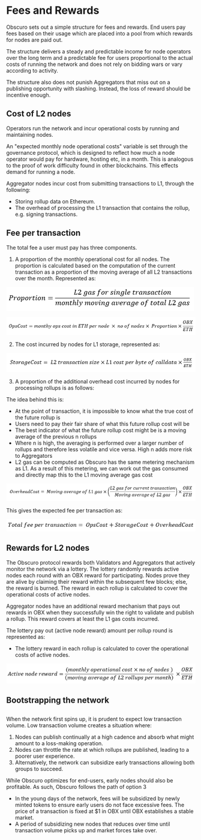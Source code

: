 # Fees and Rewards

Obscuro sets out a simple structure for fees and rewards. End users pay fees based on their usage which are placed into a pool from which rewards for nodes are paid out.

The structure delivers a steady and predictable income for node operators over the long term and a predictable fee for users proportional to the actual costs of running the network and does not rely on bidding wars or vary according to activity.

The structure also does not punish Aggregators that miss out on a publishing opportunity with slashing. Instead, the loss of reward should be incentive enough.

## Cost of L2 nodes

Operators run the network and incur operational costs by running and maintaining nodes.

An "expected monthly node operational costs" variable is set through the governance protocol, which is designed to reflect how much a node operator would pay for hardware, hosting etc, in a month. This is analogous to the proof of work difficulty found in other blockchains. This effects demand for running a node.

Aggregator nodes incur cost from submitting transactions to L1, through the following:

- Storing rollup data on Ethereum.
- The overhead of processing the L1 transaction that contains the rollup, e.g. signing transactions.

## Fee per transaction

The total fee a user must pay has three components.

1. A proportion of the monthly operational cost for all nodes. The proportion is calculated based on the computation of the current transaction as a proportion of the moving average of all L2 transactions over the month. Represented as:

![proportion_equation.png](images/equation_1.png)

![operation_equation.png](images/equation_2.png)

2. The cost incurred by nodes for L1 storage, represented as:

![storage_equation.png](images/equation_3.png)

3. A proportion of the additional overhead cost incurred by nodes for processing rollups is as follows:

The idea behind this is:

- At the point of transaction, it is impossible to know what the true cost of the future rollup is
- Users need to pay their fair share of what this future rollup cost will be
- The best indicator of what the future rollup cost might be is a moving average of the previous n rollups
- Where n is high, the averaging is performed over a larger number of rollups and therefore less volatile and vice versa. High n adds more risk to Aggregators
- L2 gas can be computed as Obscuro has the same metering mechanism as L1. As a result of this metering, we can work out the gas consumed and directly map this to the L1 moving average gas cost

![overhead_equation_4.png](images/equation_4.png)

This gives the expected fee per transaction as:

![total_fee_equation_5.png](images/equation_5.png)

##

## Rewards for L2 nodes

The Obscuro protocol rewards both Validators and Aggregators that actively monitor the network via a lottery. The lottery randomly rewards active nodes each round with an OBX reward for participating. Nodes prove they are alive by claiming their reward within the subsequent few blocks; else, the reward is burned. The reward in each rollup is calculated to cover the operational costs of active nodes.

Aggregator nodes have an additional reward mechanism that pays out rewards in OBX when they successfully win the right to validate and publish a rollup. This reward covers at least the L1 gas costs incurred.

The lottery pay out (active node reward) amount per rollup round is represented as:

- The lottery reward in each rollup is calculated to cover the operational costs of active nodes.

![active_node_reward_equation_6.png](images/equation_6.png)

## Bootstrapping the network

##

When the network first spins up, it is prudent to expect low transaction volume. Low transaction volume creates a situation where:

1. Nodes can publish continually at a high cadence and absorb what might amount to a loss-making operation.
2. Nodes can throttle the rate at which rollups are published, leading to a poorer user experience.
3. Alternatively, the network can subsidize early transactions allowing both groups to succeed.

While Obscuro optimizes for end-users, early nodes should also be profitable. As such, Obscuro follows the path of option 3

- In the young days of the network, fees will be subsidized by newly minted tokens to ensure early users do not face excessive fees. The price of a transaction is fixed at $1 in OBX until OBX establishes a stable market.
- A period of subsidizing new nodes that reduces over time until transaction volume picks up and market forces take over.
